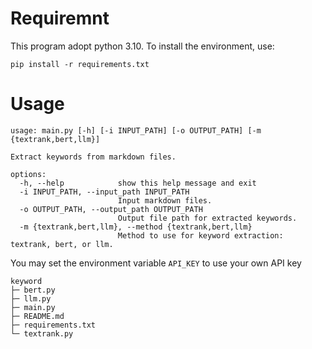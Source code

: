 # Requiremnt

This program adopt python 3.10. To install the environment, use:

```
pip install -r requirements.txt
```

# Usage

```
usage: main.py [-h] [-i INPUT_PATH] [-o OUTPUT_PATH] [-m {textrank,bert,llm}]

Extract keywords from markdown files.

options:
  -h, --help            show this help message and exit
  -i INPUT_PATH, --input_path INPUT_PATH
                        Input markdown files.
  -o OUTPUT_PATH, --output_path OUTPUT_PATH
                        Output file path for extracted keywords.
  -m {textrank,bert,llm}, --method {textrank,bert,llm}
                        Method to use for keyword extraction: textrank, bert, or llm.
```
You may set the environment variable `API_KEY` to use your own API key

```
keyword
├─ bert.py
├─ llm.py
├─ main.py
├─ README.md
├─ requirements.txt
└─ textrank.py

```

